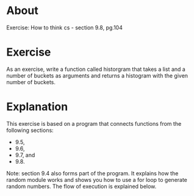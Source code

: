 # About
Exercise: How to think cs - section 9.8, pg.104

# Exercise
As an exercise, write a function called historgram that takes a list and a number of buckets as arguments and returns a histogram with the given number of buckets.

# Explanation
This exercise is based on a program that connects functions from the following sections:
 - 9.5, 
 - 9.6,
 - 9.7, and
 - 9.8.

Note: section 9.4 also forms part of the program. It explains how the random module works and shows you how to use a for loop to generate random numbers. The flow of execution is explained below.
